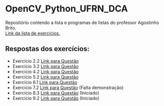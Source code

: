 # OpenCV_Python_UFRN_DCA
Repositório contendo a lista e programas de listas do professor Agostinho Brito.  
[Link da lista de exercícios.](https://agostinhobritojr.github.io/tutorial/pdi/)

## Respostas dos exercícios:
- Exercício 2.2 [Link para Questão](exercicio_2_2.md)
- Exercício 3.2 [Link para Questão](exercicio_3_2.md)
- Exercício 4.2 [Link para Questão](exercicio_4_2.md)
- Exercício 5.2 [Link para Questão](exercicio_5_2.md)
- Exercício 6.1 [Link para Questão](exercicio_6_1.md)
- Exercício 7.2 [Link para Questão](exercicio_7_2.md) (Falta demonstração)
- Exercício 8.3 [Link para Questão](exercicio_8_3.md) (Iniciado)
- Exercício 9.2 [Link para Questão](exercicio_9_2.md) (Iniciado)
